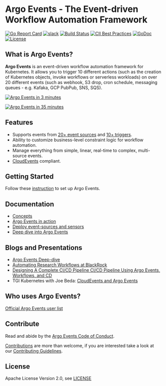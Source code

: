 # Argo Events - The Event-driven Workflow Automation Framework

[![Go Report Card](https://goreportcard.com/badge/github.com/argoproj/argo-events)](https://goreportcard.com/report/github.com/argoproj/argo-events)
[![slack](https://img.shields.io/badge/slack-argoproj-brightgreen.svg?logo=slack)](https://argoproj.github.io/community/join-slack)
[![Build Status](https://travis-ci.org/argoproj/argo-events.svg?branch=master)](https://travis-ci.org/argoproj/argo-events)
[![CII Best Practices](https://bestpractices.coreinfrastructure.org/projects/3832/badge)](https://bestpractices.coreinfrastructure.org/projects/3832)
[![GoDoc](https://godoc.org/github.com/argoproj/argo-events?status.svg)](https://godoc.org/github.com/argoproj/argo-events/pkg/apis)	
[![License](https://img.shields.io/badge/License-Apache%202.0-blue.svg)](LICENSE)

## What is Argo Events?

**Argo Events** is an event-driven workflow automation framework for Kubernetes. It allows you to trigger 10 different actions (such as the creation of Kubernetes objects, invoke workflows or serverless workloads) on over 20 different events (such as webhook, S3 drop, cron schedule, messaging queues - e.g. Kafaka, GCP PubPub, SNS, SQS).

[![Argo Events in 3 minutes](https://img.youtube.com/vi/Aqi1zyTpM44/0.jpg)](https://youtu.be/Aqi1zyTpM44)

[![Argo Events in 35 minutes](https://img.youtube.com/vi/sUPkGChvD54/0.jpg)](https://youtu.be/sUPkGChvD54)

## Features 

* Supports events from [20+ event sources](https://argoproj.github.io/argo-events/concepts/event_source/) and [10+ triggers](https://argoproj.github.io/argo-events/concepts/trigger/).
* Ability to customize business-level constraint logic for workflow automation.
* Manage everything from simple, linear, real-time to complex, multi-source events.
* [CloudEvents](https://cloudevents.io/) compliant.

## Getting Started

Follow these [instruction](https://argoproj.github.io/argo-events/installation/) to set up Argo Events.

## Documentation

- [Concepts](https://argoproj.github.io/argo-events/concepts/architecture/)
- [Argo Events in action](https://argoproj.github.io/argo-events/quick_start/)
- [Deploy event-sources and sensors](https://argoproj.github.io/argo-events/setup/webhook/)
- [Deep dive into Argo Events](https://argoproj.github.io/argo-events/tutorials/01-introduction/)

## Blogs and Presentations

* [Argo Events Deep-dive](https://youtu.be/U4tCYcCK20w)
* [Automating Research Workflows at BlackRock](https://www.youtube.com/watch?v=ZK510prml8o)
* [Designing A Complete CI/CD Pipeline CI/CD Pipeline Using Argo Events, Workflows, and CD](https://www.slideshare.net/JulianMazzitelli/designing-a-complete-ci-cd-pipeline-using-argo-events-workflow-and-cd-products-228452500)
* TGI Kubernetes with Joe Beda: [CloudEvents and Argo Events](https://www.youtube.com/watch?v=LQbBgQnUs_k&list=PL7bmigfV0EqQzxcNpmcdTJ9eFRPBe-iZa&index=2&t=0s)

## Who uses Argo Events?

[Official Argo Events user list](USERS.md)

## Contribute

Read and abide by the [Argo Events Code of Conduct](https://github.com/argoproj/argo-events/blob/master/CODE_OF_CONDUCT.md).

[Contributions](https://github.com/argoproj/argo-events/issues) are more than welcome, if you are interested take a look at our [Contributing Guidelines](./CONTRIBUTING.md).

## License

Apache License Version 2.0, see [LICENSE](./LICENSE)
